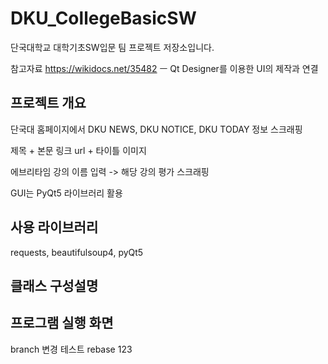 # DKU_CollegeBasicSW
단국대학교 대학기초SW입문 팀 프로젝트 저장소입니다.

참고자료
https://wikidocs.net/35482 ㅡ Qt Designer를 이용한 UI의 제작과 연결

## 프로젝트 개요
단국대 홈페이지에서 DKU NEWS, DKU NOTICE, DKU TODAY 정보 스크래핑

제목 + 본문 링크 url + 타이틀 이미지

에브리타임 강의 이름 입력 -> 해당 강의 평가 스크래핑

GUI는 PyQt5 라이브러리 활용

## 사용 라이브러리
requests, beautifulsoup4, pyQt5

## 클래스 구성설명

## 프로그램 실행 화면
branch 변경 테스트
rebase
123